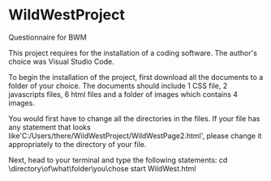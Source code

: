 # WildWestProject
Questionnaire for BWM 

This project requires for the installation of a coding software. The author's choice was Visual Studio Code.

To begin the installation of the project, first download all the documents to a folder of your choice. 
The documents should include 1 CSS file, 2 javascripts files, 6 html files and a folder of images which contains 4 images. 

You would first have to change all the directories in the files.
If your file has any statement that looks like'C:/Users/there/WildWestProject/WildWestPage2.html', please change it appropriately to 
the directory of your file. 

Next, head to your terminal and type the following statements:
cd \directory\of\what\folder\you\chose
start WildWest.html

